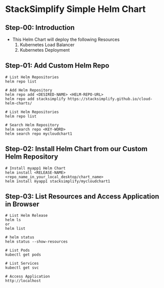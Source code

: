 # StackSimplify Simple Helm Chart

## Step-00: Introduction
- This Helm Chart will deploy the following Resources
  1. Kubernetes Load Balancer 
  2. Kubernetes Deployment 

## Step-01: Add Custom Helm Repo
```t
# List Helm Repositories
helm repo list

# Add Helm Repository
helm repo add <DESIRED-NAME> <HELM-REPO-URL>
helm repo add stacksimplify https://stacksimplify.github.io/cloud-helm-charts/

# List Helm Repositories
helm repo list

# Search Helm Repository
helm search repo <KEY-WORD>
helm search repo mycloudchart1
```

## Step-02: Install Helm Chart from our Custom Helm Repository
```t
# Install myapp1 Helm Chart
helm install <RELEASE-NAME> <repo_name_in_your_local_desktop/chart_name>
helm install myapp1 stacksimplify/mycloudchart1
```
## Step-03: List Resources and Access Application in Browser
```t
# List Helm Release
helm ls 
or 
helm list

# helm status
helm status --show-resources

# List Pods
kubectl get pods

# List Services 
kubectl get svc

# Access Application
http://localhost
```